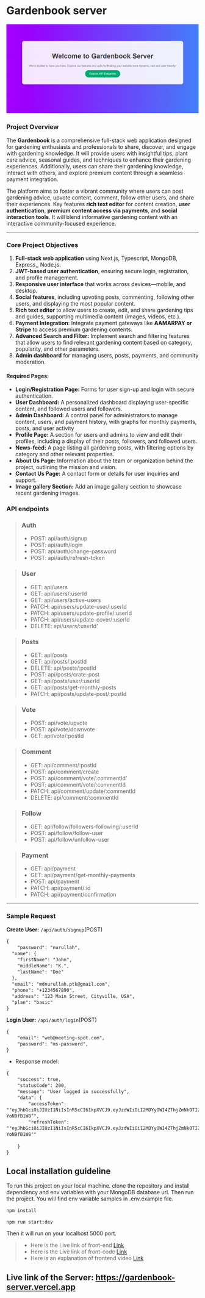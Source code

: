 # Gardenbook server

![HOME](./Home-page.png)

### **Project Overview**

The **Gardenbook** is a comprehensive full-stack web application designed for gardening enthusiasts and professionals to share, discover, and engage with gardening knowledge. It will provide users with insightful tips, plant care advice, seasonal guides, and techniques to enhance their gardening experiences. Additionally, users can share their gardening knowledge, interact with others, and explore premium content through a seamless payment integration.

The platform aims to foster a vibrant community where users can post gardening advice, upvote content, comment, follow other users, and share their experiences. Key features **rich text editor** for content creation, **user authentication**, **premium content access via payments**, and **social interaction tools**. It will blend informative gardening content with an interactive community-focused experience.

---

### **Core Project Objectives**

1. **Full-stack web application** using Next.js, Typescript, MongoDB, Express,, Node.js.
2. **JWT-based user authentication**, ensuring secure login, registration, and profile management.
3. **Responsive user interface** that works across devices—mobile, and desktop.
4. **Social features**, including upvoting posts, commenting, following other users, and displaying the most popular content.
5. **Rich text editor** to allow users to create, edit, and share gardening tips and guides, supporting multimedia content (images, videos, etc.).
6. **Payment Integration**: Integrate payment gateways like **AAMARPAY or Stripe** to access premium gardening contents.
7. **Advanced Search and Filter:** Implement search and filtering features that allow users to find relevant gardening content based on category, popularity, and other parameters.
8. **Admin dashboard** for managing users, posts, payments, and community moderation.

#### Required Pages:

- **Login/Registration Page:** Forms for user sign-up and login with secure authentication.
- **User Dashboard:** A personalized dashboard displaying user-specific content, and followed users and followers.
- **Admin Dashboard:** A control panel for administrators to manage content, users, and payment history, with graphs for monthly payments, posts, and user activity
- **Profile Page:** A section for users and admins to view and edit their profiles, including a display of their posts, followers, and followed users.
- **News-feed:** A page listing all gardening posts, with filtering options by category and other relevant properties.
- **About Us Page:** Information about the team or organization behind the project, outlining the mission and vision.
- **Contact Us Page:** A contact form or details for user inquiries and support.
- **Image gallery Section:** Add an image gallery section to showcase recent gardening images.

### **API endpoints**

> ### Auth
>
> - POST: api/auth/signup
> - POST: api/auth/login
> - POST: api/auth/change-password
> - POST: api/auth/refresh-token

> ### User
>
> - GET: api/users
> - GET: api/users/:userId
> - GET: api/users/active-users
> - PATCH: api/users/update-user/:userId
> - PATCH: api/users/update-profile/:userId
> - PATCH: api/users/update-cover/:userId
> - DELETE: api/users/:userId'

> ### Posts
>
> - GET: api/posts
> - GET: api/posts/:postId
> - DELETE: api/posts/:postId
> - POST: api/posts/crate-post
> - GET: api/posts/user/:userId
> - GET: api/posts/get-monthly-posts
> - PATCH: api/posts/update-post/:postId

> ### Vote
>
> - POST: api/vote/upvote
> - POST: api/vote/downvote
> - GET: api/vote/:postId

> ### Comment
>
> - GET: api/comment/:postId
> - POST: api/comment/create
> - POST: api/comment/vote/:commentId'
> - POST: api/comment/vote/:commentId
> - PATCH: api/comment/update/:commentId
> - DELETE: api/comment/:commentId

> ### Follow
>
> - GET: api/follow/followers-following/:userId
> - POST: api/follow/follow-user
> - POST: api/follow/unfollow-user

> ### Payment
>
> - GET: api/payment
> - GET: api/payment/get-monthly-payments
> - POST: api/payment
> - PATCH: api/payment/:id
> - PATCH: api/payment/confirmation

---

### Sample Request

**Create User:**
`/api/auth/signup`(POST)

```
{
    "password": "nurullah",
  "name": {
    "firstName": "John",
    "middleName": "K.",
    "lastName": "Doe"
  },
  "email": "mdnurullah.ptk@gmail.com",
  "phone": "+1234567890",
  "address": "123 Main Street, Cityville, USA",
  "plan": "basic"
}

```

**Login User:**
`/api/auth/login`(POST)

```
{
    "email": "web@meeting-spot.com",
    "password": "ms-password",
}
```

- Response model:

```
{
    "success": true,
    "statusCode": 200,
    "message": "User logged in successfully",
    "data": {
        "accessToken": ""eyJhbGciOiJIUzI1NiIsInR5cCI6IkpXVCJ9.eyJzdWIiOiI2MDYyOWI4ZThjZmNkOTI2Mzg0YjZlNWUiLCJuYW1lIjoiUHJvZ3JhbW1pbmcgSGVyb3MiLCJlbWFpbCI6IndlYkBwcm9ncmFtbWluZy1oZXJvLmNvbSIsInBob25lIjoiMTIzNDU2Nzg5MCIsInJvbGUiOiJhZG1pbiIsImFkZHJlc3MiOiIxMjMgTWFpbiBTdHJlZXQsIENpdHksIENvdW50cnkiLCJpYXQiOjE2MjQ1MTY2MTksImV4cCI6MTYyNDUyMDYxOX0.kWrEphO6lE9P5tvzrNBwx0sNogNuXpdyG-YoN9fB1W8"",
        "refreshToken": ""eyJhbGciOiJIUzI1NiIsInR5cCI6IkpXVCJ9.eyJzdWIiOiI2MDYyOWI4ZThjZmNkOTI2Mzg0YjZlNWUiLCJuYW1lIjoiUHJvZ3JhbW1pbmcgSGVyb3MiLCJlbWFpbCI6IndlYkBwcm9ncmFtbWluZy1oZXJvLmNvbSIsInBob25lIjoiMTIzNDU2Nzg5MCIsInJvbGUiOiJhZG1pbiIsImFkZHJlc3MiOiIxMjMgTWFpbiBTdHJlZXQsIENpdHksIENvdW50cnkiLCJpYXQiOjE2MjQ1MTY2MTksImV4cCI6MTYyNDUyMDYxOX0.kWrEphO6lE9P5tvzrNBwx0sNogNuXpdyG-YoN9fB1W8""

    }
}
```

## Local installation guideline

To run this project on your local machine. clone the repository and install dependency and env variables with your MongoDB database url. Then run the project. You will find env variable samples in .env.example file.

```
npm install
```

```
npm run start:dev
```

Then it will run on your localhost 5000 port.

> - Here is the Live link of front-end [Link](https://gardenbook-client.vercel.app)
> - Here is the Live link of front-code [Link](https://github.com/nurullah91/gardenbook-frontend)
> - Here is an explanation of frontend video [Link](https://drive.google.com/file/d/1I5kKOzEZyiRUMcxBxlrDMVn0W3SR14Hg/view?usp=drive_link)

## Live link of the Server: https://gardenbook-server.vercel.app
